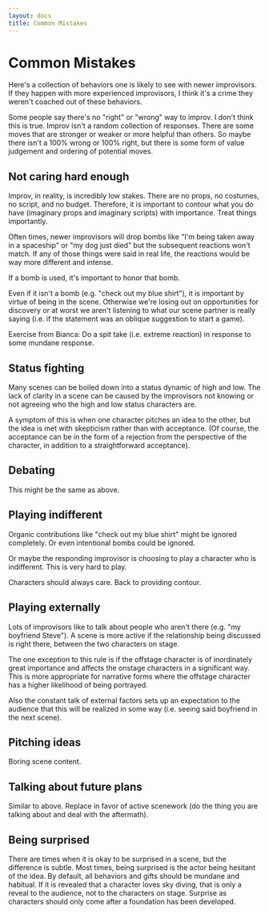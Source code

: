 ```yaml
---
layout: docs
title: Common Mistakes
---
```


# Common Mistakes

Here's a collection of behaviors one is likely to see with newer improvisors. If they happen with more experienced improvisors, I think it's a crime they weren't coached out of these behaviors.

Some people say there's no "right" or "wrong" way to improv. I don't think this is true. Improv isn't a random collection of responses. There are some moves that are stronger or weaker or more helpful than others. So maybe there isn't a 100% wrong or 100% right, but there is some form of value judgement and ordering of potential moves.

## Not caring hard enough

Improv, in reality, is incredibly low stakes. There are no props, no costumes, no script, and no budget. Therefore, it is important to contour what you do have (imaginary props and imaginary scripts) with importance. Treat things importantly.

Often times, newer improvisors will drop bombs like "I'm being taken away in a spaceship" or "my dog just died" but the subsequent reactions won't match. If any of those things were said in real life, the reactions would be way more different and intense.

If a bomb is used, it's important to honor that bomb.

Even if it isn't a bomb (e.g. "check out my blue shirt"), it is important by virtue of being in the scene. Otherwise we're losing out on opportunities for discovery or at worst we aren't listening to what our scene partner is really saying (i.e. if the statement was an oblique suggestion to start a game).

Exercise from Bianca: Do a spit take (i.e. extreme reaction) in response to some mundane response.

## Status fighting

Many scenes can be boiled down into a status dynamic of high and low. The lack of clarity in a scene can be caused by the improvisors not knowing or not agreeing who the high and low status characters are.

A symptom of this is when one character pitches an idea to the other, but the idea is met with skepticism rather than with acceptance. (Of course, the acceptance can be in the form of a rejection from the perspective of the character, in addition to a straightforward acceptance).

## Debating

This might be the same as above.

## Playing indifferent

Organic contributions like "check out my blue shirt" might be ignored completely. Or even intentional bombs could be ignored.

Or maybe the responding improvisor is choosing to play a character who is indifferent. This is very hard to play.

Characters should always care. Back to providing contour.

## Playing externally

Lots of improvisors like to talk about people who aren't there (e.g. "my boyfriend Steve"). A scene is more active if the relationship being discussed is right there, between the two characters on stage.

The one exception to this rule is if the offstage character is of inordinately great importance and affects the onstage characters in a significant way. This is more appropriate for narrative forms where the offstage character has a higher likelihood of being portrayed.

Also the constant talk of external factors sets up an expectation to the audience that this will be realized in some way (i.e. seeing said boyfriend in the next scene).

## Pitching ideas

Boring scene content.

## Talking about future plans

Similar to above. Replace in favor of active scenework (do the thing you are talking about and deal with the aftermath).

## Being surprised

There are times when it is okay to be surprised in a scene, but the difference is subtle. Most times, being surprised is the actor being hesitant of the idea. By default, all behaviors and gifts should be mundane and habitual. If it is revealed that a character loves sky diving, that is only a reveal to the audience, not to the characters on stage. Surprise as characters should only come after a foundation has been developed.
